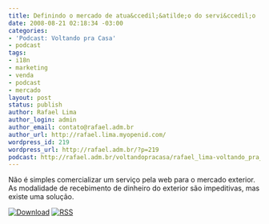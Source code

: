 ```yaml
---
title: Definindo o mercado de atua&ccedil;&atilde;o do servi&ccedil;o
date: 2008-08-21 02:18:34 -03:00
categories:
- 'Podcast: Voltando pra Casa'
- podcast
tags:
- i18n
- marketing
- venda
- podcast
- mercado
layout: post
status: publish
author: Rafael Lima
author_login: admin
author_email: contato@rafael.adm.br
author_url: http://rafael.lima.myopenid.com/
wordpress_id: 219
wordpress_url: http://rafael.adm.br/?p=219
podcast: http://rafael.adm.br/voltandopracasa/rafael_lima-voltando_pra_casa-0006.mp3
---
```


N&atilde;o &eacute; simples comercializar um servi&ccedil;o pela web para o mercado exterior. As modalidade de recebimento de dinheiro do exterior s&atilde;o impeditivas, mas existe uma solu&ccedil;&atilde;o.

<a class="noborder" href="http://rafael.adm.br/voltandopracasa/rafael_lima-voltando_pra_casa-0006.mp3" title="Download"><img src="http://rafael.adm.br/wp-content/themes/rafael_lima-rockinblue/images/download_green.gif" border="0" alt="Download" /></a> <a class="noborder" href="http://feeds.feedburner.com/rafael_lima_podcast" title="RSS"><img src="http://rafael.adm.br/wp-content/themes/rafael_lima-rockinblue/images/icn-feed-16x16.png" border="0" alt="RSS" /></a>

